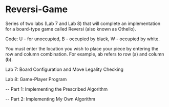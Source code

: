 # Reversi-Game
Series of two labs (Lab 7 and Lab 8) that will complete an implementation for a board-type game called Reversi (also known as Othello).

Code: 
U - for unoccupied,
B - occupied by black,
W - occupied by white.

You must enter the location you wish to place your piece by entering the row and column combination. For example, ab refers to row (a) and column (b).


Lab 7: Board Configuration and Move Legality Checking


Lab 8: Game-Player Program

   -- Part 1: Implementing the Prescribed Algorithm
   
   -- Part 2: Implementing My Own Algorithm
